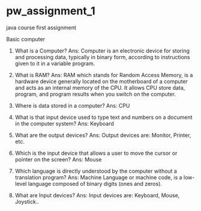 # pw_assignment_1
java course first assignment

Basic computer

1. What is a Computer?
Ans: Computer is an electronic device for storing and processing data, typically in binary form, according to
instructions given to it in a variable program.

2. What is RAM?
Ans: RAM which stands for Random Access Memory, is a hardware device generally located on the
motherboard of a computer and acts as an internal memory of the CPU. It allows CPU store data, program, and
program results when you switch on the computer.

3. Where is data stored in a computer?
Ans: CPU

4. What is that input device used to type text and numbers on a document in the computer system?
Ans: Keyboard

5. What are the output devices?
Ans: Output devices are: Monitor, Printer, etc.

6. Which is the input device that allows a user to move the cursor or pointer on the screen?
Ans: Mouse

7. Which language is directly understood by the computer without a translation program?
Ans: Machine Language or machine code, is a low-level language composed of binary digits (ones and zeros).

8. What are Input devices?
Ans: Input devices are: Keyboard, Mouse, Joystick..
